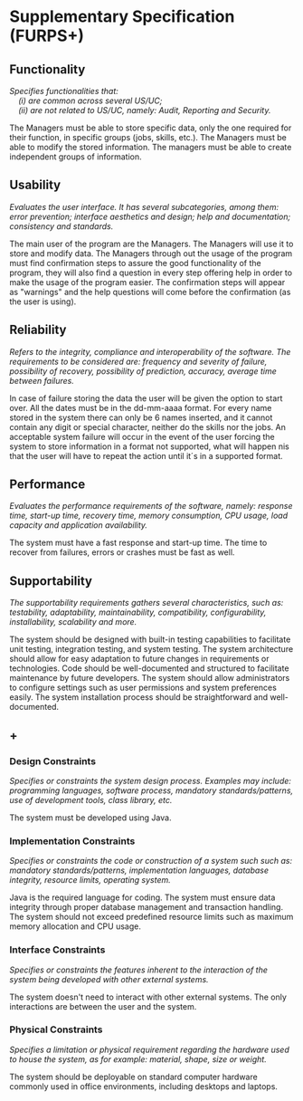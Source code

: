 # Supplementary Specification (FURPS+)

## Functionality

_Specifies functionalities that:  
&nbsp; &nbsp; (i) are common across several US/UC;  
&nbsp; &nbsp; (ii) are not related to US/UC, namely: Audit, Reporting and Security._

The Managers must be able to store specific data, only the one required for their function, in specific groups (jobs, skills, etc.). 
The Managers must be able to modify the stored information.
The managers must be able to create independent groups of information.

 


## Usability

_Evaluates the user interface. It has several subcategories,
among them: error prevention; interface aesthetics and design; help and
documentation; consistency and standards._

The main user of the program are the Managers. 
The Managers will use it to store and modify data. 
The Managers through out the usage of the program must find confirmation steps to assure the good functionality of the program, they will also find a question in every step offering help in order to make the usage of the program easier. The confirmation steps will appear as "warnings" and the help questions will come before the confirmation (as the user is using).


## Reliability

_Refers to the integrity, compliance and interoperability of the software. The requirements to be considered are: frequency and severity of failure, possibility of recovery, possibility of prediction, accuracy, average time between failures._

In case of failure storing the data the user will be given the option to start over.
All the dates must be in the dd-mm-aaaa format.
For every name stored in the system there can only be 6 names inserted, and it cannot contain any digit or special character, neither do the skills nor the jobs.
An acceptable system failure will occur in the event of the user forcing the system to store information in a format not supported, what will happen nis that the user will have to repeat the action until it´s in a supported format.

## Performance

_Evaluates the performance requirements of the software, namely: response time, start-up time, recovery time, memory consumption, CPU usage, load capacity and application availability._

The system must have a fast response and start-up time. The time to recover from failures, errors or crashes must be fast as well.

## Supportability

_The supportability requirements gathers several characteristics, such as:
testability, adaptability, maintainability, compatibility,
configurability, installability, scalability and more._

The system should be designed with built-in testing capabilities to facilitate unit testing, integration testing, and system testing.
The system architecture should allow for easy adaptation to future changes in requirements or technologies.
Code should be well-documented and structured to facilitate maintenance by future developers.
The system should allow administrators to configure settings such as user permissions and system preferences easily.
The system installation process should be straightforward and well-documented.

## +

### Design Constraints

_Specifies or constraints the system design process. Examples may include: programming languages, software process, mandatory standards/patterns, use of development tools, class library, etc._

The system must be developed using Java.

### Implementation Constraints

_Specifies or constraints the code or construction of a system such
such as: mandatory standards/patterns, implementation languages,
database integrity, resource limits, operating system._

Java is the required language for coding.
The system must ensure data integrity through proper database management and transaction handling.
The system should not exceed predefined resource limits such as maximum memory allocation and CPU usage.

### Interface Constraints

_Specifies or constraints the features inherent to the interaction of the
system being developed with other external systems._

The system doesn't need to interact with other external systems. The only interactions are between the user and the system.

### Physical Constraints

_Specifies a limitation or physical requirement regarding the hardware used to house the system, as for example: material, shape, size or weight._

The system should be deployable on standard computer hardware commonly used in office environments, including desktops and laptops.